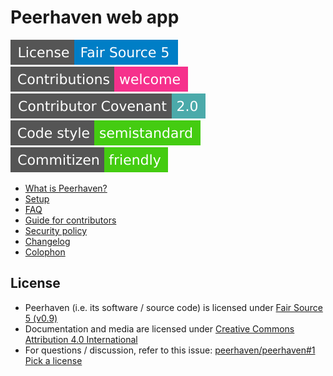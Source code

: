 # Peerhaven web app

[![License: Fair Source 5](docs/img/license-fair-source-5.svg)](LICENSE.md)
[![Contributions welcome](docs/img/contributions-welcome.svg)](CONTRIBUTING.md)
[![Contributor Covenant](docs/img/contributor-covenant.svg)](https://github.com/peerhaven/peerhaven/blob/master/CODE_OF_CONDUCT.md)
[![Code style: semistandard](docs/img/code-style-semistandard.svg)](https://github.com/standard/semistandard)
[![Commitizen friendly](docs/img/commitizen-friendly.svg)](http://commitizen.github.io/cz-cli/)

- [What is Peerhaven?](https://github.com/peerhaven/peerhaven#readme)
- [Setup](SETUP.md)
- [FAQ](FAQ.md)
- [Guide for contributors](CONTRIBUTING.md)
- [Security policy](https://github.com/peerhaven/peerhaven/blob/master/SECURITY.md)
- [Changelog](CHANGELOG.md)
- [Colophon](https://github.com/peerhaven/peerhaven/blob/master/COLOPHON.md)

## License

- Peerhaven (i.e. its software / source code) is licensed under [Fair Source 5 (v0.9)](https://fair.io/)
- Documentation and media are licensed under [Creative Commons Attribution 4.0 International](https://creativecommons.org/licenses/by/4.0/)
- For questions / discussion, refer to this issue:
  [peerhaven/peerhaven#1 Pick a license](https://github.com/peerhaven/peerhaven/issues/1)
